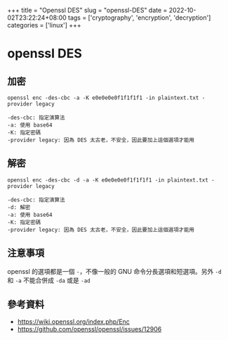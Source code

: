 +++
title = "Openssl DES"
slug = "openssl-DES"
date = 2022-10-02T23:22:24+08:00
tags = ['cryptography', 'encryption', 'decryption']
categories = ['linux']
+++

# openssl DES

## 加密

```
openssl enc -des-cbc -a -K e0e0e0e0f1f1f1f1 -in plaintext.txt -provider legacy
```

```
-des-cbc: 指定演算法
-a: 使用 base64
-K: 指定密碼
-provider legacy: 因為 DES 太古老，不安全，因此要加上這個選項才能用
```

## 解密

```
openssl enc -des-cbc -d -a -K e0e0e0e0f1f1f1f1 -in plaintext.txt -provider legacy
```

```
-des-cbc: 指定演算法
-d: 解密
-a: 使用 base64
-K: 指定密碼
-provider legacy: 因為 DES 太古老，不安全，因此要加上這個選項才能用
```

## 注意事項

openssl 的選項都是一個 `-`，不像一般的 GNU 命令分長選項和短選項。另外 `-d` 和 `-a` 不能合併成 `-da` 或是 `-ad`

## 參考資料

-   https://wiki.openssl.org/index.php/Enc
-   https://github.com/openssl/openssl/issues/12906
